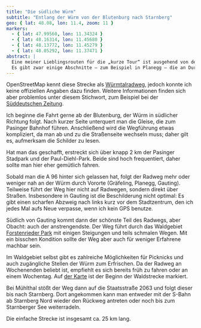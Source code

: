 ```yaml
---
title: "Die südliche Würm"
subtitle: "Entlang der Würm von der Blutenburg nach Starnberg"
geo: { lat: 48.08, lon: 11.4, zoom: 11 }
markers:
  - { lat: 47.99560, lon: 11.34324 }
  - { lat: 48.16314, lon: 11.45680 }
  - { lat: 48.13772, lon: 11.45279 }
  - { lat: 48.05292, lon: 11.37471 }
abstract: |
  Eine meiner Lieblingsrouten für die „kurze Tour“ ist ausgehend von der Blutenburg an der Würm entlang nach Starnberg zu radeln.
  Es gibt zwar einige Abschnitte – zum Beispiel in Planegg – die an Durchfahrtsstraßen entlang führen, doch spätestens zwischen Gauting und Mühlthal kommen man auch mit einem ATB oder Mountainbike auf seine\*ihre Kosten.
---
```


OpenStreetMap kennt diese Strecke als [Würmtalradweg](https://www.openstreetmap.org/relation/5391400), jedoch konnte ich keine offiziellen Angaben dazu finden.
Weitere Informationen finden sich aber problemlos unter diesem Stichwort, zum Beispiel bei der [Süddeutschen Zeitung](https://www.sueddeutsche.de/muenchen/starnberg/familientour-durchs-wuermtal-radeln-durch-idyllische-landschaften-1.3111257).

Ich beginne die Fahrt gerne ab der Blutenburg, der Würm in südlicher Richtung folgt.
Nach kurzer Seite unterquert man die Gleise, die zum Pasinger Bahnhof führen.
Anschließend wird die Wegführung etwas kompliziert, da man ab und zu die Straßenseite wechseln muss; daher gilt es, aufmerksam die Schilder zu lesen.

Hat man das geschafft, erstreckt sich über knapp 2 km der Pasinger Stadpark und der Paul-Diehl-Park.
Beide sind hoch frequentiert, daher sollte man hier eher gemütlich fahren.

Sobald man die A 96 hinter sich gelassen hat, folgt der Radweg mehr oder weniger nah an der Würm durch Vororte (Gräfeling, Planegg, Gauting).
Teilweise führt der Weg hier nicht auf Radwegen, sondern direkt über Straßen.
Insbesondere in Gauting ist die Beschilderung nicht optimal:
Es gibt einen scharfen Abzweig nach links kurz vor dem Stadtzentrum, den ich jedes Mal aufs Neue verpasse, wenn ich kein GPS benutze.

Südlich von Gauting kommt dann der schönste Teil des Radwegs, aber Obacht: auch der anstrengendste.
Der Weg führt durch das Waldgebiet [Forstenrieder Park](https://de.wikipedia.org/wiki/Forstenrieder_Park) mit einigen Steigungen und teils schmalen Wegen.
Mit ein bisschen Kondition sollte der Weg aber auch für weniger Erfahrene machbar sein.

Im Waldgebiet selbst gibt es zahlreiche Möglichkeiten für Picknicks und auch zugängliche Stellen der Würm zum Erfrischen.
Da der Radweg an Wochenenden beliebt ist, empfiehlt es sich bereits früh zu fahren oder an einem Wochentag.
Auf [der Karte](#map-embed) ist der Beginn der Waldstrecke markiert.

Bei Mühlthal stößt der Weg dann auf die Staatsstraße 2063 und folgt dieser bis nach Starnberg.
Dort angekommen kann man entweder mit der S-Bahn ab Starnberg Nord wieder den Rückweg antreten oder noch bis zum Starnberger See weiterradeln.

Die einfache Strecke ist insgesamt ca. 25 km lang.
